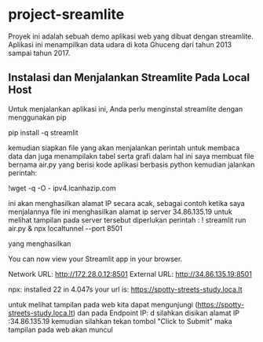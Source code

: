 # project-sreamlite
Proyek ini adalah sebuah demo aplikasi web yang dibuat dengan streamlite. Aplikasi ini menampilkan data udara di kota Ghuceng dari tahun 2013 sampai tahun 2017.

## Instalasi dan Menjalankan Streamlite Pada Local Host
Untuk menjalankan aplikasi ini, Anda perlu menginstal streamlite dengan menggunakan pip

pip install -q streamlit

kemudian siapkan file yang akan menjalankan perintah untuk membaca data dan juga menampilakn tabel serta grafi 
dalam hal ini saya membuat file bernama air.py yang berisi kode aplikasi berbasis python
kemudian jalankan perintah:

!wget -q -O - ipv4.icanhazip.com

ini akan menghasilkan alamat IP secara acak, sebagai contoh ketika saya menjalannya file ini menghasilkan alamat ip server
34.86.135.19 
untuk melihat tampilan pada server tersebut diperlukan perintah :
! streamlit run air.py & npx localtunnel --port 8501

yang menghasilkan

You can now view your Streamlit app in your browser.

  Network URL: http://172.28.0.12:8501
  External URL: http://34.86.135.19:8501

npx: installed 22 in 4.047s
your url is: https://spotty-streets-study.loca.lt


untuk melihat tampilan pada web kita dapat mengunjungi 
(https://spotty-streets-study.loca.lt)
dan pada Endpoint IP: d
silahkan disikan alamat IP :34.86.135.19
kemudian silahkan tekan  tombol "Click to Submit"
maka tampilan pada web akan muncul

